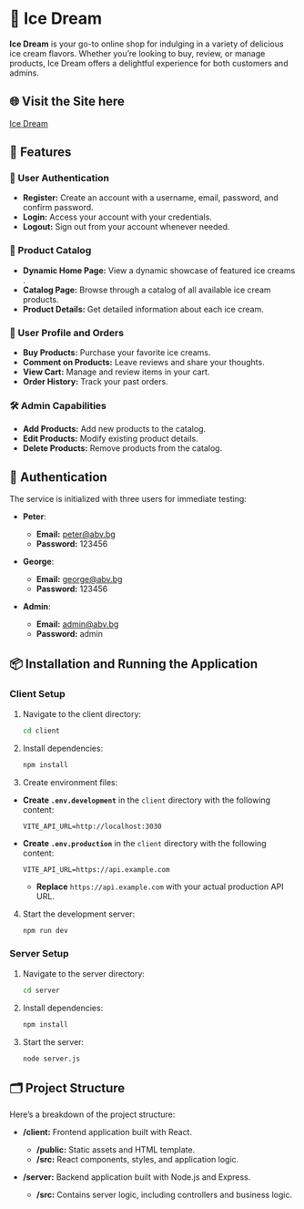 # 🍦 Ice Dream

**Ice Dream** is your go-to online shop for indulging in a variety of delicious ice cream flavors. Whether you’re looking to buy, review, or manage products, Ice Dream offers a delightful experience for both customers and admins.

## 🌐 Visit the Site here

[Ice Dream](https://ice-dream-7621c.web.app/)


## 🚀 Features

### 👤 User Authentication

- **Register:** Create an account with a username, email, password, and confirm password.
- **Login:** Access your account with your credentials.
- **Logout:** Sign out from your account whenever needed.

### 🍨 Product Catalog

- **Dynamic Home Page:** View a dynamic showcase of featured ice creams .
- **Catalog Page:** Browse through a catalog of all available ice cream products.
- **Product Details:** Get detailed information about each ice cream.

### 🛒 User Profile and Orders

- **Buy Products:** Purchase your favorite ice creams.
- **Comment on Products:** Leave reviews and share your thoughts.
- **View Cart:** Manage and review items in your cart.
- **Order History:** Track your past orders.

### 🛠 Admin Capabilities

- **Add Products:** Add new products to the catalog.
- **Edit Products:** Modify existing product details.
- **Delete Products:** Remove products from the catalog.

## 🔑 Authentication

The service is initialized with three users for immediate testing:

- **Peter**: 
  - **Email:** peter@abv.bg 
  - **Password:** 123456
  
- **George**: 
  - **Email:** george@abv.bg 
  - **Password:** 123456
  
- **Admin**: 
  - **Email:** admin@abv.bg 
  - **Password:** admin

## 📦 Installation and Running the Application

### Client Setup

1. Navigate to the client directory:

    ```bash
    cd client
    ```

2. Install dependencies:

    ```bash
    npm install
    ```

3. Create environment files:
- **Create `.env.development`** in the `client` directory with the following content:

    ```plaintext
    VITE_API_URL=http://localhost:3030
    ```

- **Create `.env.production`** in the `client` directory with the following content:

    ```plaintext
    VITE_API_URL=https://api.example.com
    ```

    - **Replace** `https://api.example.com` with your actual production API URL.

4. Start the development server:

    ```bash
    npm run dev
    ```

### Server Setup

1. Navigate to the server directory:

    ```bash
    cd server
    ```

2. Install dependencies:

    ```bash
    npm install
    ```

3. Start the server:

    ```bash
    node server.js
    ```

## 🗂 Project Structure

Here’s a breakdown of the project structure:

- **/client:** Frontend application built with React.
  - **/public:** Static assets and HTML template.
  - **/src:** React components, styles, and application logic.

- **/server:** Backend application built with Node.js and Express.
  - **/src:** Contains server logic, including controllers and business logic.
  


